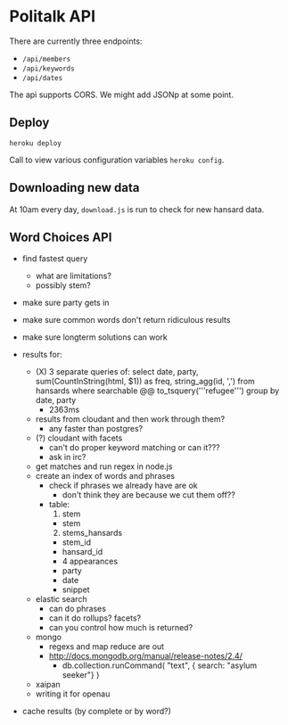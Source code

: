 # Politalk API

There are currently three endpoints: 

* `/api/members`
* `/api/keywords`
* `/api/dates`

The api supports CORS. We might add JSONp at some point.

## Deploy

`heroku deploy`

Call to view various configuration variables `heroku config`.

## Downloading new data

At 10am every day, `download.js` is run to check for new hansard data.

## Word Choices API

* find fastest query 
  * what are limitations?
  * possibly stem?
* make sure party gets in
* make sure common words don't return ridiculous results
* make sure longterm solutions can work
* results for:
    * (X) 3 separate queries of: select date, party, sum(CountInString(html, $1))
      as freq, string_agg(id, ',') from hansards where searchable @@
      to_tsquery('''refugee''') group by date, party
      * 2363ms 
    * results from cloudant and then work through them?
      * any faster than postgres?
    * (?) cloudant with facets
      * can't do proper keyword matching or can it???
      * ask in irc?
    * get matches and run regex in node.js
    * create an index of words and phrases
      * check if phrases we already have are ok
        * don't think they are because we cut them off??
      * table:
        1. stem
          * stem
        2. stems_hansards
          * stem_id
          * hansard_id
          * 4 appearances
          * party
          * date
          * snippet
    * elastic search
      * can do phrases
      * can it do rollups? facets?
      * can you control how much is returned?
    * mongo
      * regexs and map reduce are out
      * http://docs.mongodb.org/manual/release-notes/2.4/
        * db.collection.runCommand( "text", { search: "asylum seeker"} )
    * xaipan
    * writing it for openau
    
* cache results (by complete or by word?)
